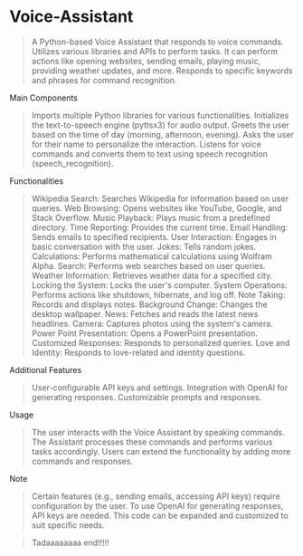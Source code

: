 # Voice-Assistant

>A Python-based Voice Assistant that responds to voice commands.
>Utilizes various libraries and APIs to perform tasks.
>It can perform actions like opening websites, sending emails, playing music, providing weather updates, and more.
>Responds to specific keywords and phrases for command recognition.

Main Components

>Imports multiple Python libraries for various functionalities.
>Initializes the text-to-speech engine (pyttsx3) for audio output.
>Greets the user based on the time of day (morning, afternoon, evening).
>Asks the user for their name to personalize the interaction.
>Listens for voice commands and converts them to text using speech recognition (speech_recognition).

Functionalities

>Wikipedia Search: Searches Wikipedia for information based on user queries.
>Web Browsing: Opens websites like YouTube, Google, and Stack Overflow.
>Music Playback: Plays music from a predefined directory.
>Time Reporting: Provides the current time.
>Email Handling: Sends emails to specified recipients.
>User Interaction: Engages in basic conversation with the user.
>Jokes: Tells random jokes.
>Calculations: Performs mathematical calculations using Wolfram Alpha.
>Search: Performs web searches based on user queries.
>Weather Information: Retrieves weather data for a specified city.
>Locking the System: Locks the user's computer.
>System Operations: Performs actions like shutdown, hibernate, and log off.
>Note Taking: Records and displays notes.
>Background Change: Changes the desktop wallpaper.
>News: Fetches and reads the latest news headlines.
>Camera: Captures photos using the system's camera.
>Power Point Presentation: Opens a PowerPoint presentation.
>Customized Responses: Responds to personalized queries.
>Love and Identity: Responds to love-related and identity questions.

Additional Features

>User-configurable API keys and settings.
>Integration with OpenAI for generating responses.
>Customizable prompts and responses.

Usage

>The user interacts with the Voice Assistant by speaking commands.
>The Assistant processes these commands and performs various tasks accordingly.
>Users can extend the functionality by adding more commands and responses.

Note

>Certain features (e.g., sending emails, accessing API keys) require configuration by the user.
>To use OpenAI for generating responses, API keys are needed.
>This code can be expanded and customized to suit specific needs.

>Tadaaaaaaaa end!!!!!
